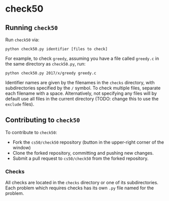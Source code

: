 # check50

## Running `check50`

Run `check50` via:

```
python check50.py identifier [files to check]
```

For example, to check `greedy`, assuming you have a file called `greedy.c` in the same directory as `check50.py`, run:

```
python check50.py 2017/x/greedy greedy.c
```

Identifier names are given by the filenames in the `checks` directory, with subdirectories specified by the `/` symbol.
To check multiple files, separate each filename with a space. Alternatively, not specifying any files will by default use all files
in the current directory (TODO: change this to use the `exclude` files).

## Contributing to `check50`

To contribute to `check50`:

* Fork the `cs50/check50` repository (button in the upper-right corner of the window)
* Clone the forked repository, committing and pushing new changes.
* Submit a pull request to `cs50/check50` from the forked repository.

### Checks

All checks are located in the `checks` directory or one of its subdirectories.
Each problem which requires checks has its own `.py` file named for the problem.

